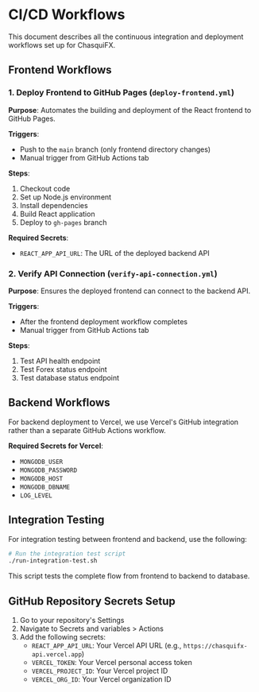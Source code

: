 # CI/CD Workflows

This document describes all the continuous integration and deployment workflows set up for ChasquiFX.

## Frontend Workflows

### 1. Deploy Frontend to GitHub Pages (`deploy-frontend.yml`)

**Purpose**: Automates the building and deployment of the React frontend to GitHub Pages.

**Triggers**:

- Push to the `main` branch (only frontend directory changes)
- Manual trigger from GitHub Actions tab

**Steps**:

1. Checkout code
2. Set up Node.js environment
3. Install dependencies
4. Build React application
5. Deploy to `gh-pages` branch

**Required Secrets**:

- `REACT_APP_API_URL`: The URL of the deployed backend API

### 2. Verify API Connection (`verify-api-connection.yml`)

**Purpose**: Ensures the deployed frontend can connect to the backend API.

**Triggers**:

- After the frontend deployment workflow completes
- Manual trigger from GitHub Actions tab

**Steps**:

1. Test API health endpoint
2. Test Forex status endpoint
3. Test database status endpoint

## Backend Workflows

For backend deployment to Vercel, we use Vercel's GitHub integration rather than a separate GitHub Actions workflow.

**Required Secrets for Vercel**:

- `MONGODB_USER`
- `MONGODB_PASSWORD`
- `MONGODB_HOST`
- `MONGODB_DBNAME`
- `LOG_LEVEL`

## Integration Testing

For integration testing between frontend and backend, use the following:

```bash
# Run the integration test script
./run-integration-test.sh
```

This script tests the complete flow from frontend to backend to database.

## GitHub Repository Secrets Setup

1. Go to your repository's Settings
2. Navigate to Secrets and variables > Actions
3. Add the following secrets:
   - `REACT_APP_API_URL`: Your Vercel API URL (e.g., `https://chasquifx-api.vercel.app`)
   - `VERCEL_TOKEN`: Your Vercel personal access token
   - `VERCEL_PROJECT_ID`: Your Vercel project ID
   - `VERCEL_ORG_ID`: Your Vercel organization ID
